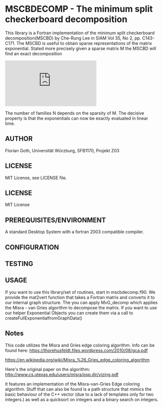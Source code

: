 # MSCBDECOMP - The minimum split checkerboard decomposition
This library is a Fortran implementation of the minimum split checkerboard decomposition(MSCBD) by
Che-Rung Lee in SIAM Vol 35, No 2, pp. C143-C171.
The MSCBD is useful to obtain sparse representations of the matrix exponential.
Stated more precisely given a sparse matrix M the MSCBD will find an exact decomposition

![equation](https://latex.codecogs.com/gif.latex?M%20%3D%5Csum_i%5EN%20M_i%20%5C%5C%20%5Ctext%7Bsuch%20that%20%7D%20e%5E%7B%5Cdelta%20t%20M%7D%20%3D%20%5Cprod_i%5EN%20e%5E%7B%5Cdelta%20t%20M_i%7D%20&plus;%20%5Cmathcal%7BO%7D%28%5Cdelta%20t%5E2%29)

The number of families N depends on the sparsity of M. The decisive property is that the exponentials can now be exactly evaluated in linear time.

## AUTHOR
Florian Goth, Universität Würzburg, SFB1170, Projekt Z03

## LICENSE
MIT License, see LICENSE file.

## LICENSE

MIT License

## PREREQUISITES/ENVIRONMENT

A standard Desktop System with a fortran 2003 compatible compiler.

## CONFIGURATION

## TESTING

## USAGE

If you want to use this library/set of routines, start in mscbdecomp.f90.
We provide the mat2vert function that takes a Fortran matrix and converts it to
our internal graph structure. The you can apply MvG_decomp which applies the 
Misra - van Gries algorithm to decompose the matrix.
If you want to use our helper Exponential Objects you can create them
via a call to createFullExponentialfromGraphData()

## Notes
This code utilizes the Misra and Gries edge coloring algorithm.
Info can be found here:
https://thorehusfeldt.files.wordpress.com/2010/08/gca.pdf

https://en.wikipedia.org/wiki/Misra_%26_Gries_edge_coloring_algorithm

Here's the original paper on the algorithm:
http://www.cs.utexas.edu/users/misra/psp.dir/vizing.pdf

It features an implementation of the Misra-van-Gries Edge coloring algorithm.
Stuff that can also be found is a path structure that mimics the basic behaviour of 
the C++ vector (due to a lack of templates only for two integers.)
as well as a quicksort on integers and a binary search on integers.

